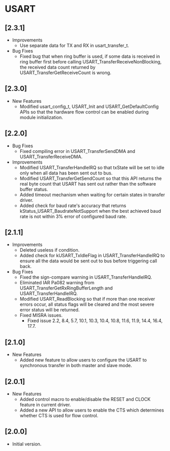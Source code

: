 # USART

## [2.3.1]

- Improvements
  - Use separate data for TX and RX in usart_transfer_t.
- Bug Fixes
  - Fixed bug that when ring buffer is used, if some data is received in ring buffer first before calling
    USART_TransferReceiveNonBlocking, the received data count returned by USART_TransferGetReceiveCount is wrong.

## [2.3.0]

- New Features
  - Modified usart_config_t, USART_Init and USART_GetDefaultConfig APIs so that the hardware flow control can be
    enabled during module initialization.

## [2.2.0]

- Bug Fixes
  - Fixed compiling error in USART_TransferSendDMA and USART_TransferReceiveDMA.
- Improvements
  - Modified USART_TransferHandleIRQ so that txState will be set to idle only when all data has been sent out to bus.
  - Modified USART_TransferGetSendCount so that this API returns the real byte count that USART has sent out rather
    than the software buffer status.
  - Added timeout mechanism when waiting for certain states in transfer driver.
  - Added check for baud rate's accuracy that returns kStatus_USART_BaudrateNotSupport when the best achieved baud
    rate is not within 3% error of configured baud rate.

## [2.1.1]

- Improvements
  - Deleted useless if condition.
  - Added check for kUSART_TxIdleFlag in USART_TransferHandleIRQ to ensure all the data would be sent out
    to bus before triggering call back.
- Bug Fixes
  - Fixed the sign-compare warning in USART_TransferHandleIRQ.
  - Eliminated IAR Pa082 warning from USART_TransferGetRxRingBufferLength and USART_TransferHandleIRQ.
  - Modified USART_ReadBlocking so that if more than one receiver errors occur, all status flags will be
    cleared and the most severe error status will be returned.
  - Fixed MISRA issues.
    - Fixed issue 2.2, 8.4, 5.7, 10.1, 10.3, 10.4, 10.8, 11.6, 11.9, 14.4, 16.4, 17.7.

## [2.1.0]

- New Features
  - Added new feature to allow users to configure the USART to synchronous transfer in both master and slave mode.

## [2.0.1]

- New Features
  - Added control macro to enable/disable the RESET and CLOCK feature in current driver.
  - Added a new API to allow users to enable the CTS which determines whether CTS is used for flow control.

## [2.0.0]

- Initial version.

